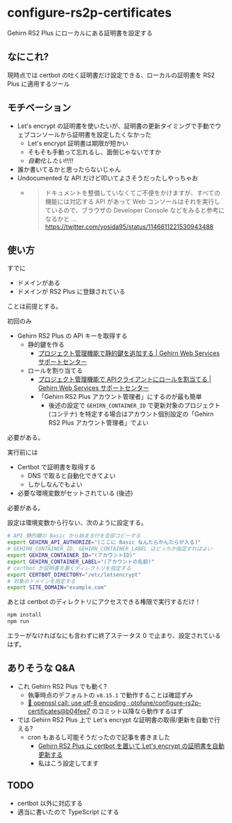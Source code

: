 configure-rs2p-certificates
===
Gehirn RS2 Plus にローカルにある証明書を設定する

なにこれ?
---
現時点では certbot の吐く証明書だけ設定できる、ローカルの証明書を RS2 Plus に適用するツール

モチベーション
---
- Let's encrypt の証明書を使いたいが、証明書の更新タイミングで手動でウェブコンソールから証明書を設定したくなかった
    * Let's encrypt 証明書は期限が短かい
    * そもそも手動って忘れるし、面倒じゃないですか
    * *自動化したい!!!!!*
- 誰か書いてるかと思ったらないじゃん
- Undocumented な API だけど叩いてよさそうだったしやっちゃお
    * > ドキュメントを整備していなくてご不便をかけますが、すべての機能には対応する API があって Web コンソールはそれを実行しているので、ブラウザの Developer Console などをみると参考になるかと …
      > https://twitter.com/yosida95/status/1146611221530943488

使い方
---

すでに

- ドメインがある
- ドメインが RS2 Plus に登録されている

ことは前提とする。

初回のみ

- Gehirn RS2 Plus の API キーを取得する
  + 静的鍵を作る
    * [プロジェクト管理機能で静的鍵を追加する \| Gehirn Web Services サポートセンター](https://support.gehirn.jp/manual/project/add-statickey/)
  + ロールを割り当てる
    * [プロジェクト管理機能で APIクライアントにロールを割当てる \| Gehirn Web Services サポートセンター](https://support.gehirn.jp/manual/project/apply-role-to-apikey/)
    * 「Gehirn RS2 Plus アカウント管理者」にするのが最も簡単
        - 後述の設定で `GEHIRN_CONTAINER_ID` で更新対象のプロジェクト (コンテナ) を特定する場合はアカウント個別設定の「Gehirn RS2 Plus アカウント管理者」でよい

必要がある。

実行前には

- Certbot で証明書を取得する
  + DNS で取ると自動化できてよい
  + しかしなんでもよい
- 必要な環境変数がセットされている (後述)

必要がある。

設定は環境変数から行ない、次のように設定する。

```sh
# API 静的鍵の Basic から始まる行を全部コピーする
export GEHIRN_API_AUTHORIZE="(ここに Basic なんたらかんたらが入る)"
# GEHIRN_CONTAINER_ID, GEHIRN_CONTAINER_LABEL はどっちか指定すればよい
export GEHIRN_CONTAINER_ID="(アカウントID)"
export GEHIRN_CONTAINER_LABEL="(アカウントの名前)"
# certbot が証明書を置くディレクトリを指定する
export CERTBOT_DIRECTORY="/etc/letsencrypt"
# 対象のドメインを指定する
export SITE_DOMAIN="example.com"
```

あとは certbot のディレクトリにアクセスできる権限で実行するだけ！

```sh
npm install
npm run
```

エラーがなければなにも言わずに終了ステータス 0 で止まり、設定されているはず。

ありそうな Q&A
---
- これ Gehirn RS2 Plus でも動く?
  + 執筆時点のデフォルトの `v8.15.1` で動作することは確認ずみ
  + [:bamboo: openssl call: use utf-8 encoding · otofune/configure-rs2p-certificates@b04fee7](https://github.com/otofune/configure-rs2p-certificates/commit/b04fee74caa29128ce8aded3eaba2af2cf595b8a) のコミット以降なら動作するはず
- では Gehirn RS2 Plus 上で Let's encrypt な証明書の取得/更新を自動で行える?
  + cron もあるし可能そうだったので記事を書きました
    * [Gehirn RS2 Plus に certbot を置いて Let's encrypt の証明書を自動更新する](./docs/rs2plus_certbot_autorenew.md)
    * 私はこう設定してます

TODO
---
- certbot 以外に対応する
- 適当に書いたので TypeScript にする
